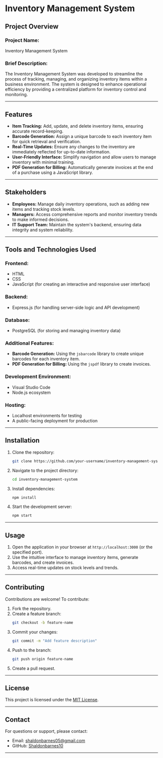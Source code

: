 # Inventory Management System

## Project Overview
### Project Name:
Inventory Management System

### Brief Description:
The Inventory Management System was developed to streamline the process of tracking, managing, and organizing inventory items within a business environment. The system is designed to enhance operational efficiency by providing a centralized platform for inventory control and monitoring.

---

## Features
- **Item Tracking:** Add, update, and delete inventory items, ensuring accurate record-keeping.
- **Barcode Generation:** Assign a unique barcode to each inventory item for quick retrieval and verification.
- **Real-Time Updates:** Ensure any changes to the inventory are immediately reflected for up-to-date information.
- **User-Friendly Interface:** Simplify navigation and allow users to manage inventory with minimal training.
- **PDF Generation for Billing:** Automatically generate invoices at the end of a purchase using a JavaScript library.

---

## Stakeholders
- **Employees:** Manage daily inventory operations, such as adding new items and tracking stock levels.
- **Managers:** Access comprehensive reports and monitor inventory trends to make informed decisions.
- **IT Support Team:** Maintain the system's backend, ensuring data integrity and system reliability.

---

## Tools and Technologies Used
### Frontend:
- HTML
- CSS
- JavaScript (for creating an interactive and responsive user interface)

### Backend:
- Express.js (for handling server-side logic and API development)

### Database:
- PostgreSQL (for storing and managing inventory data)

### Additional Features:
- **Barcode Generation:** Using the `jsbarcode` library to create unique barcodes for each inventory item.
- **PDF Generation for Billing:** Using the `jspdf` library to create invoices.

### Development Environment:
- Visual Studio Code
- Node.js ecosystem

### Hosting:
- Localhost environments for testing
- A public-facing deployment for production

---

## Installation
1. Clone the repository:
   ```bash
   git clone https://github.com/your-username/inventory-management-system.git
   ```
2. Navigate to the project directory:
   ```bash
   cd inventory-management-system
   ```
3. Install dependencies:
   ```bash
   npm install
   ```
4. Start the development server:
   ```bash
   npm start
   ```

---

## Usage
1. Open the application in your browser at `http://localhost:3000` (or the specified port).
2. Use the intuitive interface to manage inventory items, generate barcodes, and create invoices.
3. Access real-time updates on stock levels and trends.

---

## Contributing
Contributions are welcome! To contribute:
1. Fork the repository.
2. Create a feature branch:
   ```bash
   git checkout -b feature-name
   ```
3. Commit your changes:
   ```bash
   git commit -m "Add feature description"
   ```
4. Push to the branch:
   ```bash
   git push origin feature-name
   ```
5. Create a pull request.

---

## License
This project is licensed under the [MIT License](LICENSE).

---

## Contact
For questions or support, please contact:
- Email: shaldonbarnes05@gmail.com
- GitHub: [Shaldonbarnes10](https://github.com/Shaldonbarnes10)

---


